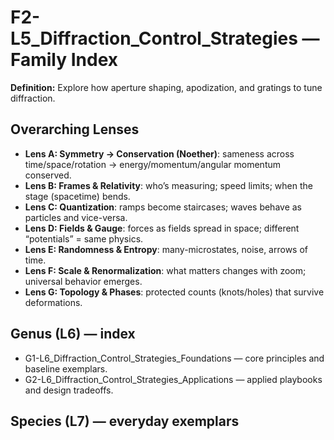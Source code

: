 # F2-L5_Diffraction_Control_Strategies — Family Index
**Definition:** Explore how aperture shaping, apodization, and gratings to tune diffraction.

## Overarching Lenses

- **Lens A: Symmetry -> Conservation (Noether)**: sameness across time/space/rotation → energy/momentum/angular momentum conserved.
- **Lens B: Frames & Relativity**: who’s measuring; speed limits; when the stage (spacetime) bends.
- **Lens C: Quantization**: ramps become staircases; waves behave as particles and vice-versa.
- **Lens D: Fields & Gauge**: forces as fields spread in space; different “potentials” = same physics.
- **Lens E: Randomness & Entropy**: many-microstates, noise, arrows of time.
- **Lens F: Scale & Renormalization**: what matters changes with zoom; universal behavior emerges.
- **Lens G: Topology & Phases**: protected counts (knots/holes) that survive deformations.

## Genus (L6) — index
- G1-L6_Diffraction_Control_Strategies_Foundations — core principles and baseline exemplars.
- G2-L6_Diffraction_Control_Strategies_Applications — applied playbooks and design tradeoffs.

## Species (L7) — everyday exemplars
